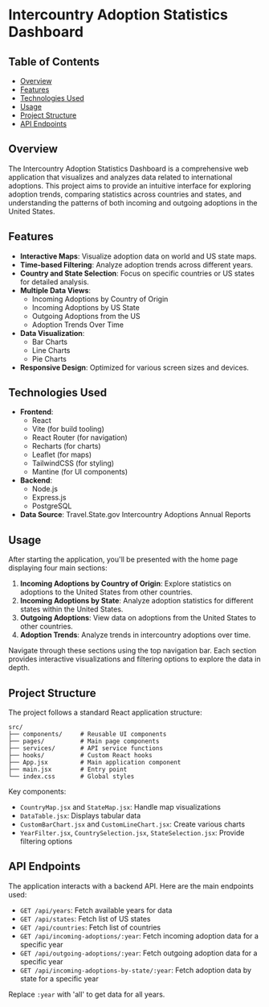 # Intercountry Adoption Statistics Dashboard

## Table of Contents

- [Overview](#overview)
- [Features](#features)
- [Technologies Used](#technologies-used)
- [Usage](#usage)
- [Project Structure](#project-structure)
- [API Endpoints](#api-endpoints)

## Overview

The Intercountry Adoption Statistics Dashboard is a comprehensive web application that visualizes and analyzes data related to international adoptions. This project aims to provide an intuitive interface for exploring adoption trends, comparing statistics across countries and states, and understanding the patterns of both incoming and outgoing adoptions in the United States.

## Features

- **Interactive Maps**: Visualize adoption data on world and US state maps.
- **Time-based Filtering**: Analyze adoption trends across different years.
- **Country and State Selection**: Focus on specific countries or US states for detailed analysis.
- **Multiple Data Views**:
  - Incoming Adoptions by Country of Origin
  - Incoming Adoptions by US State
  - Outgoing Adoptions from the US
  - Adoption Trends Over Time
- **Data Visualization**:
  - Bar Charts
  - Line Charts
  - Pie Charts
- **Responsive Design**: Optimized for various screen sizes and devices.

## Technologies Used

- **Frontend**:
  - React
  - Vite (for build tooling)
  - React Router (for navigation)
  - Recharts (for charts)
  - Leaflet (for maps)
  - TailwindCSS (for styling)
  - Mantine (for UI components)
- **Backend**:
  - Node.js
  - Express.js
  - PostgreSQL
- **Data Source**: Travel.State.gov Intercountry Adoptions Annual Reports

## Usage

After starting the application, you'll be presented with the home page displaying four main sections:

1. **Incoming Adoptions by Country of Origin**: Explore statistics on adoptions to the United States from other countries.
2. **Incoming Adoptions by State**: Analyze adoption statistics for different states within the United States.
3. **Outgoing Adoptions**: View data on adoptions from the United States to other countries.
4. **Adoption Trends**: Analyze trends in intercountry adoptions over time.

Navigate through these sections using the top navigation bar. Each section provides interactive visualizations and filtering options to explore the data in depth.

## Project Structure

The project follows a standard React application structure:

```
src/
├── components/     # Reusable UI components
├── pages/          # Main page components
├── services/       # API service functions
├── hooks/          # Custom React hooks
├── App.jsx         # Main application component
├── main.jsx        # Entry point
└── index.css       # Global styles
```

Key components:

- `CountryMap.jsx` and `StateMap.jsx`: Handle map visualizations
- `DataTable.jsx`: Displays tabular data
- `CustomBarChart.jsx` and `CustomLineChart.jsx`: Create various charts
- `YearFilter.jsx`, `CountrySelection.jsx`, `StateSelection.jsx`: Provide filtering options

## API Endpoints

The application interacts with a backend API. Here are the main endpoints used:

- `GET /api/years`: Fetch available years for data
- `GET /api/states`: Fetch list of US states
- `GET /api/countries`: Fetch list of countries
- `GET /api/incoming-adoptions/:year`: Fetch incoming adoption data for a specific year
- `GET /api/outgoing-adoptions/:year`: Fetch outgoing adoption data for a specific year
- `GET /api/incoming-adoptions-by-state/:year`: Fetch adoption data by state for a specific year

Replace `:year` with 'all' to get data for all years.
